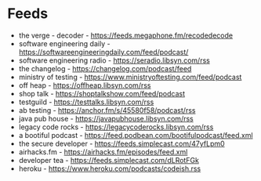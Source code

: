 # Feeds

* the verge - decoder        - https://feeds.megaphone.fm/recodedecode
* software engineering daily - https://softwareengineeringdaily.com/feed/podcast/
* software engineering radio - https://seradio.libsyn.com/rss
* the changelog              - https://changelog.com/podcast/feed
* ministry of testing        - https://www.ministryoftesting.com/feed/podcast
* off heap                   - https://offheap.libsyn.com/rss
* shop talk                  - https://shoptalkshow.com/feed/podcast
* testguild                  - https://testtalks.libsyn.com/rss
* ab testing				 - https://anchor.fm/s/45580f58/podcast/rss
* java pub house			 - https://javapubhouse.libsyn.com/rss
* legacy code rocks			 - https://legacycoderocks.libsyn.com/rss
* a bootiful podcast		 - https://feed.podbean.com/bootifulpodcast/feed.xml
* the secure developer		 - https://feeds.simplecast.com/47yfLpm0
* airhacks.fm				 - https://airhacks.fm/episodes/feed.xml
* developer tea				 - https://feeds.simplecast.com/dLRotFGk
* heroku                     - https://www.heroku.com/podcasts/codeish.rss